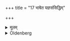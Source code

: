 +++
title = "17 भाषेत यज्ञसंसिद्धिम्"

+++

<details><summary>मूलम्</summary>

भाषेत यज्ञसंसिद्धिम् १७
</details>

<details><summary>Oldenberg</summary>

17. Let him speak (only) what refers to the due performance of the sacrifice.
</details>
